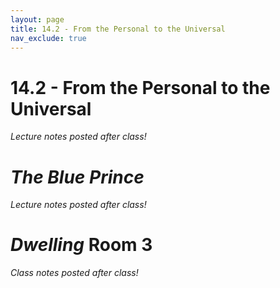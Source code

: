 ```yaml
---
layout: page
title: 14.2 - From the Personal to the Universal
nav_exclude: true
---
```


# 14.2 - From the Personal to the Universal

*Lecture notes posted after class!*

# *The Blue Prince*

*Lecture notes posted after class!*

# *Dwelling* Room 3

*Class notes posted after class!*
